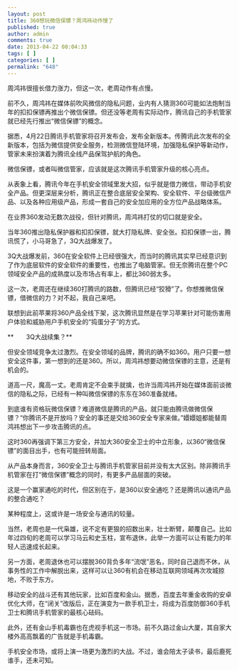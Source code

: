 ```yaml
---
layout: post
title: 360想玩微信保镖？周鸿祎动作慢了
published: true
author: admin
comments: true
date: 2013-04-22 08:04:33
tags: [ ]
categories: [ ]
permalink: "648"
---
```

周鸿祎很擅长借力涨力，但这一次，老周动作有点慢。


  


前不久，周鸿祎在媒体前吹风微信的隐私问题，业内有人猜测360可能如法炮制当年的扣扣保镖再推出个微信保镖。但还没等老周有实际动作，腾讯自己的手机管家就已经先行推出“微信保镖”的概念。

据悉，4月22日腾讯手机管家将召开发布会，发布全新版本。传腾讯此次发布的全新版本，包括为微信提供安全服务，检测微信登陆环境，加强隐私保护等新动作，管家未来扮演着为腾讯全线产品保驾护航的角色。

微信保镖，或者叫微信管家，应该就是这次腾讯手机管家升级的核心亮点。

从表象上看，腾讯今年在手机安全领域里发大招，似乎就是借力微信，带动手机安全产品。但更深层来分析，腾讯正在整合底层安全架构、安全软件、平台级微信产品、以及各种应用级产品，形成一套自己的安全加应用的全方位产品战略体系。

在业界360发动无数次战役，但针对腾讯，周鸿祎打仗的切口就是安全。

当年360推出隐私保护器和扣扣保镖，就大打隐私牌、安全张。扣扣保镖一出，腾讯慌了，小马哥急了，3Q大战爆发了。

3Q大战爆发前，360在安全软件上已经很强大，而当时的腾讯其实早已经意识到了作为底层软件的安全软件的重要性，也推出了电脑管家。但无奈腾讯在整个PC领域安全产品的成熟度以及市场占有率上，都比360弱太多。

这一次，老周还在继续360打腾讯的路数，但腾讯已经“狡猾”了。你想推微信保镖，借微信的力？对不起，我自己来吧。

联想到此前苹果将360产品全线下架，这次腾讯显然是在学习苹果针对可能伤害用户体验和威胁用户手机安全的“捣蛋分子”的方式。

**　　3Q大战续集？**

但安全领域竞争太过激烈。在安全领域的品牌，腾讯的确不如360。用户只要一想安全这件事，第一想到的还是360。所以，周鸿祎想要动微信保镖的主意，还是有机会的。

道高一尺，魔高一丈。老周肯定不会束手就擒，也许当周鸿祎开始在媒体面前谈微信的隐私之际，已经有一种叫微信保镖的东东在360准备就绪。

到底谁有资格玩微信保镖？难道微信是腾讯的产品，就只能由腾讯做微信保镖？“你腾讯不是开放吗？安全的事还是交给360安全专家来做。”嬛嬛姐都能替周鸿祎想出下一步攻击腾讯的点。

这时360再强调下第三方安全，并加大360安全卫士的中立形象，以360“微信保镖”的面目出手，也有可能扭转局面。

从产品本身而言，360安全卫士与腾讯手机管家目前并没有太大区别。除非腾讯手机管家在打“微信保镖”概念的同时，有更多产品层面的突破。

这是一个赢家通吃的时代，但区别在于，是360以安全通吃？还是腾讯以通讯产品的整合通吃？

某种程度上，这或许是一场安全与通讯的较量。

当然，老周也是一代枭雄，说不定有更狠的招数出来，壮士断臂，颠覆自己。比如年过四旬的老周可以学习马云和史玉柱，宣布退休，此举一方面可以让有能力的年轻人迅速成长起来。

另一方面，老周退休也可以摆脱360背负多年“流氓”恶名，同时自己退而不休，从事务性的工作中解脱出来，这样可以让360有机会在移动互联网领域再次攻城掠地，不败于东方。

移动安全的战斗还有其他玩家，比如百度和金山。据悉，百度去年重金收购的安卓优化大师，在“闭关”改版后，正在演变为一款手机卫士，将成为百度防御360手机卫士和腾讯手机管家的最核心砝码。

此外，还有金山手机毒霸也在虎视手机这一市场。前不久路过金山大厦，其自家大楼外高高飘着的广告就是手机毒霸。

手机安全市场，或将上演一场更为激烈的大战。不过，谁会陪太子读书，最后鹿死谁手，还未可知。
